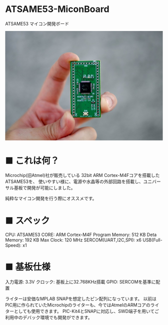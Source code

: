 # ATSAME53-MiconBoard
ATSAME53 マイコン開発ボード



![TOP img](https://github.com/ArtifactNoise/ATSAME53-MiconBoard/blob/main/img/Resized/02.jpg)

# ■ これは何？

Microchip(旧Atmel)社が販売している 32bit ARM Cortex-M4Fコアを搭載したATSAME53を、
使いやすい様に、電源や水晶等の外部回路を搭載し、ユニバーサル基板で開発が可能にしました。

純粋なマイコン開発を行う際にオススメです。

# ■ スペック

CPU:    ATSAME53
CORE:   ARM Cortex-M4F
Program Memory: 512 KB
Deta Memory:    192 KB
Max Clock:  120 MHz
SERCOM(UART,I2C,SPI): x6
USB(Full-Speed):    x1

# ■ 基板仕様

入力電源: 3.3V 
クロック: 基板上に32.768KHz搭載
GPIO: SERCOMを基準に配置

ライターは安価なMPLAB SNAPを想定したピン配列になっています。
以前はPIC用に作られていたMicrochipのライターも、今ではAtmelのARMコアのライターとしても使用できます。
PIC-Kit4とSNAPに対応し、SWD端子を用いてご利用中のデバック環境でも開発ができます。

